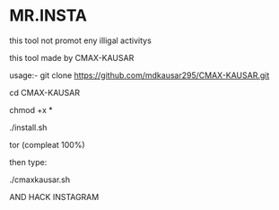 # MR.INSTA
this tool not promot eny illigal activitys 


this tool made by CMAX-KAUSAR

usage:-
git clone https://github.com/mdkausar295/CMAX-KAUSAR.git

cd CMAX-KAUSAR

chmod +x *

./install.sh

tor (compleat 100%)

then type:

./cmaxkausar.sh

AND HACK INSTAGRAM
